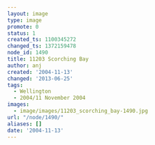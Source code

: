 ```yaml
---
layout: image
type: image
promote: 0
status: 1
created_ts: 1100345272
changed_ts: 1372159478
node_id: 1490
title: 11203 Scorching Bay
author: anj
created: '2004-11-13'
changed: '2013-06-25'
tags:
  - Wellington
  - 2004/11 November 2004
images:
  - image/images/11203_scorching_bay-1490.jpg
url: "/node/1490/"
aliases: []
date: '2004-11-13'
---
```


